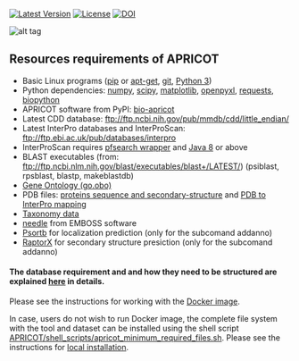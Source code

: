 [![Latest Version](https://img.shields.io/pypi/v/bio-apricot.svg)](https://pypi.python.org/pypi/bio-apricot/)
[![License](https://img.shields.io/pypi/l/bio-apricot.svg)](https://pypi.python.org/pypi/bio-apricot/)
[![DOI](https://zenodo.org/badge/21283/malvikasharan/APRICOT.svg)](https://zenodo.org/badge/latestdoi/21283/malvikasharan/APRICOT)

![alt tag](https://github.com/malvikasharan/APRICOT/blob/master/APRICOT_logo.png)

## Resources requirements of APRICOT 
  - Basic Linux programs ([pip](https://pip.pypa.io/en/stable/installing/) or [apt-get](https://wiki.ubuntuusers.de/apt/apt-get/), [git](https://git-scm.com/book/en/v2/Getting-Started-Installing-Git), [Python 3](https://www.python.org/downloads/))
  - Python dependencies: [numpy](http://docs.scipy.org/doc/numpy/user/install.html), [scipy](https://www.scipy.org/install.html), [matplotlib](http://matplotlib.org/users/installing.html), [openpyxl](https://pypi.python.org/pypi/openpyxl), [requests](http://docs.python-requests.org/en/master/user/install/), [biopython](http://biopython.org/DIST/docs/install/Installation.html)
  - APRICOT software from PyPI: [bio-apricot](https://pypi.python.org/pypi/bio-apricot)
  - Latest CDD database: ftp://ftp.ncbi.nih.gov/pub/mmdb/cdd/little_endian/
  - Latest InterPro databases and InterProScan: ftp://ftp.ebi.ac.uk/pub/databases/interpro
  - InterProScan requires [pfsearch wrapper](http://web.expasy.org/pftools/#Downloads) and [Java 8](https://wiki.ubuntuusers.de/Java/Installation/Oracle_Java/Java_8/) or above
  - BLAST executables (from: ftp://ftp.ncbi.nlm.nih.gov/blast/executables/blast+/LATEST/) (psiblast, rpsblast, blastp, makeblastdb)
  - [Gene Ontology (go.obo)](http://geneontology.org/page/download-ontology)
  - PDB files: [proteins sequence and secondary-structure](http://www.rcsb.org/pdb/files/ss.txt) and [PDB to InterPro mapping ](http://www.uniprot.org/docs/pdbtosp.txt)
  - [Taxonomy data](http://www.uniprot.org/docs/speclist.txt)
  - [needle](http://emboss.sourceforge.net/download/) from EMBOSS software
  - [Psortb](https://github.com/brinkmanlab/psortb-docker) for localization prediction (only for the subcomand addanno)
  - [RaptorX](https://github.com/Indicator/RaptorX-SS8.git) for secondary structure presiction (only for the subcomand addanno)

#### The database requirement and and how they need to be structured are explained [here](https://github.com/malvikasharan/APRICOT/blob/master/documentation/database_dependencies.md) in details.

Please see the instructions for working with the [Docker image](https://github.com/malvikasharan/APRICOT/blob/master/documentation/docker.md).

In case, users do not wish to run Docker image, the complete file system with the tool and dataset can be installed using the shell script 
[APRICOT/shell_scripts/apricot_minimum_required_files.sh](https://raw.githubusercontent.com/malvikasharan/APRICOT/master/shell_scripts/apricot_minimum_required_files.sh). Please see the instructions for [local installation](https://github.com/malvikasharan/APRICOT/blob/master/documentation/local_installation.md).

